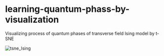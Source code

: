 # learning-quantum-phass-by-visualization
Visualizing process of quantum phases of transverse field Ising model by t-SNE 

![tsne_Ising](https://github.com/yangyuan16/learning-quantum-phass-by-visualization/blob/master/tsne_Ising.gif)
